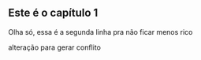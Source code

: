 ## Este é o capítulo 1
<p>Olha só, essa é a segunda linha pra não ficar menos rico</p>

alteração para gerar conflito
